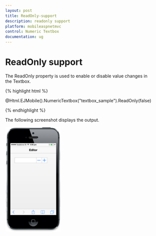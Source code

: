 ```yaml
---
layout: post
title: ReadOnly-support
description: readonly support
platform: mobileaspnetmvc
control: Numeric Textbox
documentation: ug
---
```


# ReadOnly support

The ReadOnly property is used to enable or disable value changes in the Textbox.

{% highlight html %}

@Html.EJMobile().NumericTextbox("textbox_sample").ReadOnly(false)

{% endhighlight %}

The following screenshot displays the output.

![](ReadOnly-support_images/ReadOnly-support_img1.png)



